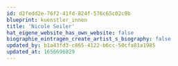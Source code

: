 ```yaml
---
id: d2fedd2e-76f2-41fd-824f-576c65c02c9b
blueprint: kuenstler_innen
title: 'Nicole Seiler'
hat_eigene_website_has_own_website: false
biographie_eintragen_create_artist_s_biography: false
updated_by: b1a43fd3-c865-4122-b6cc-50cfa81a1985
updated_at: 1656696829
---
```

